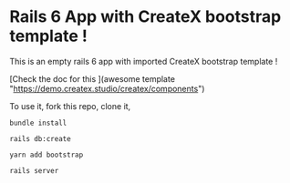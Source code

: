 # Rails 6 App with CreateX bootstrap template !

This is an empty rails 6 app with imported CreateX bootstrap template ! 

[Check the doc for this ](awesome template "https://demo.createx.studio/createx/components")

To use it, fork this repo, clone it, 

```bundle install```

```rails db:create```

```yarn add bootstrap```

```rails server```
